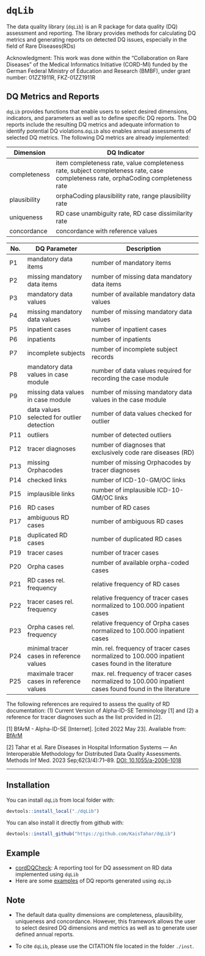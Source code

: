# `dqLib`

The data quality library (`dqLib`) is an R package for data quality (DQ) assessment and reporting. The library provides methods for calculating DQ metrics and generating reports on detected DQ issues, especially in the field of Rare Diseases(RDs)

Acknowledgment: This work was done within the “Collaboration on Rare Diseases” of the Medical Informatics Initiative (CORD-MI) funded by the German Federal Ministry of Education and Research (BMBF), under grant number: 01ZZ1911R, FKZ-01ZZ1911R

## DQ Metrics and Reports
`dqLib` provides functions that enable users to select desired dimensions, indicators, and parameters as well as to define specific DQ reports. The DQ reports include the resulting DQ metrics and adequate information to identify potential DQ violations.`dqLib` also enables annual assessments of selected DQ metrics. The following DQ metrics are already implemented:

  | Dimension  | DQ Indicator | 
  | ------------- | ------------- |
  | completeness  | item completeness rate, value completeness rate, subject completeness rate, case completeness rate, orphaCoding completeness rate  | 
  | plausibility  | orphaCoding plausibility rate, range plausibility rate | 
  | uniqueness |RD case unambiguity rate, RD case dissimilarity rate|
  | concordance |concordance with reference values| 
  
    
  | No. | DQ Parameter | Description |
  |-----|--------------------------- | ------------|
  |  P1 | mandatory data items | number of mandatory items |
  |  P2 | missing mandatory data items |  number of missing data mandatory data items|
  |  P3 | mandatory data values | number of available mandatory data values |
  |  P4 | missing mandatory data values| number of missing mandatory data values|
  |  P5 | inpatient cases |  number of inpatient cases |
  |  P6 | inpatients |  number of inpatients  |
  |  P7 | incomplete subjects |  number of incomplete subject records|
  |  P8 | mandatory data values in case module  |  number of data values required for recording the case module |
  |  P9 | missing data values in case module |  number of missing mandatory data values in the case module |
  |  P10 | data values selected for outlier detection |  number of data values checked for outlier |
  |  P11 | outliers | number of detected outliers  |
  |  P12 | tracer diagnoses |  number of diagnoses that exclusively code rare diseases (RD)|
  |  P13 | missing Orphacodes |  number of missing Orphacodes by tracer diagnoses |
  |  P14 | checked links | number of ICD-10-GM/OC links|
  |  P15 | implausible links | number of implausible ICD-10-GM/OC links |
  |  P16 | RD cases | number of RD cases |
  |  P17 | ambiguous RD cases | number of ambiguous RD cases |
  |  P18 | duplicated RD cases |  number of duplicated RD cases |
  |  P19 | tracer cases |  number of tracer cases |
  |  P20 | Orpha cases | number of available orpha-coded cases|
  |  P21 | RD cases rel. frequency| relative frequency of RD cases |
  |  P22 | tracer cases rel. frequency| relative frequency of tracer cases normalized to 100.000 inpatient cases  |
  |  P23 | Orpha cases rel. frequency| relative frequency of Orpha cases normalized to 100.000 inpatient cases |
  |  P24 | minimal tracer cases in reference values| min. rel. frequency of tracer cases normalized to 100.000 inpatient cases found in the literature |
  |  P25 | maximale tracer cases in reference values| max. rel. frequency of tracer cases normalized to 100.000 inpatient cases found  found in the literature   |

The following references are required to assess the quality of RD documentation: (1) Current Version of Alpha-ID-SE Terminology [1] and (2) a reference for tracer diagnoses such as the list provided in [2].

  [1] BfArM - Alpha-ID-SE [Internet]. [cited 2022 May 23]. Available from: [BfArM](https://www.bfarm.de/EN/Code-systems/Terminologies/Alpha-ID-SE/_node.html)
 
  [2] Tahar et al. Rare Diseases in Hospital Information Systems — An Interoperable Methodology for Distributed Data Quality Assessments. Methods Inf Med. 2023 Sep;62(3/4):71–89. [DOI: 10.1055/a-2006-1018](https://www.thieme-connect.com/products/ejournals/abstract/10.1055/a-2006-1018)
  
------------------------------------------------------------------------

## Installation

You can install `dqLib` from local folder with:

``` r
devtools::install_local("./dqLib")
```
You can also install it directly from github with:

``` r
devtools::install_github("https://github.com/KaisTahar/dqLib")
```
## Example

- [cordDQCheck](https://github.com/KaisTahar/cordDqChecker/blob/bmc_dqTools/Local/cordDqChecker.R): A reporting tool for DQ assessment on RD data implemented using `dqLib`
- Here are some [examples](https://github.com/KaisTahar/cordDqChecker/tree/bmc_dqTools/Local/Data/Export) of DQ reports generated using `dqLib`

## Note
- The default data quality dimensions are completeness, plausibility, uniqueness and concordance. However, this framework allows the user to select desired DQ dimensions and metrics as well as to generate user defined annual reports.

- To cite `dqLib`, please use the CITATION file located in the folder `./inst`.
